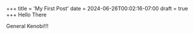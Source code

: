 +++
title = 'My First Post'
date = 2024-06-26T00:02:16-07:00
draft = true
+++
Hello There







General Kenobi!!!
